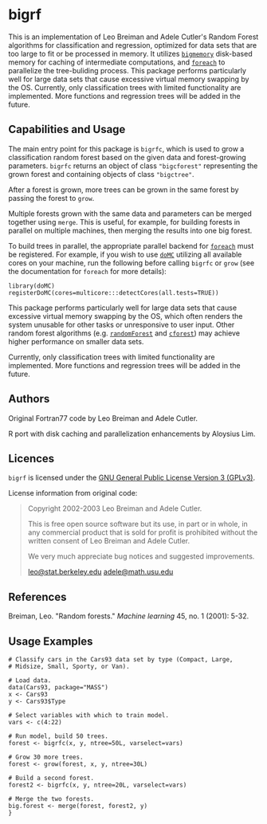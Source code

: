 bigrf
=====

This is an implementation of Leo Breiman and Adele Cutler's Random Forest algorithms for classification and regression, optimized for data sets that are too large to fit or be processed in memory. It utilizes [`bigmemory`](http://cran.r-project.org/web/packages/bigmemory/) disk-based memory for caching of intermediate computations, and [`foreach`](http://cran.r-project.org/web/packages/foreach/) to parallelize the tree-buliding process. This package performs particularly well for large data sets that cause excessive virtual memory swapping by the OS. Currently, only classification trees with limited functionality are implemented. More functions and regression trees will be added in the future.

Capabilities and Usage
----------------------

The main entry point for this package is `bigrfc`, which is used to grow a classification random forest based on the given data and forest-growing parameters. `bigrfc` returns an object of class `"bigcforest"` representing the grown forest and containing objects of class `"bigctree"`.

After a forest is grown, more trees can be grown in the same forest by passing the forest to `grow`.

Multiple forests grown with the same data and parameters can be merged together using `merge`. This is useful, for example, for building forests in parallel on multiple machines, then merging the results into one big forest.

To build trees in parallel, the appropriate parallel backend for [`foreach`](http://cran.r-project.org/web/packages/foreach/) must be registered. For example, if you wish to use [`doMC`](http://cran.r-project.org/web/packages/doMC/) utilizing all available cores on your machine, run the following before calling `bigrfc` or `grow` (see the documentation for `foreach` for more details):

    library(doMC)
    registerDoMC(cores=multicore:::detectCores(all.tests=TRUE))

This package performs particularly well for large data sets that cause excessive virtual memory swapping by the OS, which often renders the system unusable for other tasks or unresponsive to user input. Other random forest algorithms (e.g. [`randomForest`](http://cran.r-project.org/web/packages/randomForest/) and [`cforest`](http://cran.r-project.org/web/packages/party/)) may achieve higher performance on smaller data sets.

Currently, only classification trees with limited functionality are implemented. More functions and regression trees will be added in the future.

Authors
-------

Original Fortran77 code by Leo Breiman and Adele Cutler.

R port with disk caching and parallelization enhancements by Aloysius Lim.

Licences
--------

`bigrf` is licensed under the [GNU General Public License Version 3 (GPLv3)](http://www.gnu.org/licenses/gpl.html).

License information from original code:

> Copyright 2002-2003  Leo Breiman and Adele Cutler.
> 
> This is free open source software but its use, in part or in whole, in any commercial product that is sold for profit is prohibited without the written consent of Leo Breiman and Adele Cutler.
> 
> We very much appreciate bug notices and suggested improvements.
> 
> leo@stat.berkeley.edu   adele@math.usu.edu

References
----------

Breiman, Leo. "Random forests." *Machine learning* 45, no. 1 (2001): 5-32.

Usage Examples
--------------

    # Classify cars in the Cars93 data set by type (Compact, Large,
    # Midsize, Small, Sporty, or Van).
    
    # Load data.
    data(Cars93, package="MASS")
    x <- Cars93
    y <- Cars93$Type
    
    # Select variables with which to train model.
    vars <- c(4:22)
    
    # Run model, build 50 trees.
    forest <- bigrfc(x, y, ntree=50L, varselect=vars)
    
    # Grow 30 more trees.
    forest <- grow(forest, x, y, ntree=30L)
    
    # Build a second forest.
    forest2 <- bigrfc(x, y, ntree=20L, varselect=vars)
    
    # Merge the two forests.
    big.forest <- merge(forest, forest2, y)
    }
